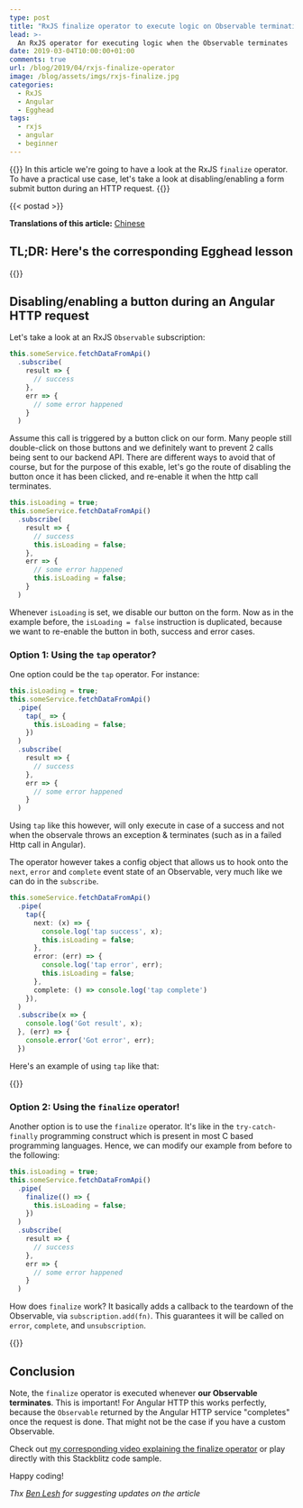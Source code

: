 ```yaml
---
type: post
title: "RxJS finalize operator to execute logic on Observable termination"
lead: >-
  An RxJS operator for executing logic when the Observable terminates
date: 2019-03-04T10:00:00+01:00
comments: true
url: /blog/2019/04/rxjs-finalize-operator
image: /blog/assets/imgs/rxjs-finalize.jpg
categories:
  - RxJS
  - Angular
  - Egghead
tags:
  - rxjs
  - angular
  - beginner
---
```


{{<intro>}}
  In this article we're going to have a look at the RxJS `finalize` operator. To have a practical use case, let's take a look at disabling/enabling a form submit button during an HTTP request.
{{</intro>}}
<!--more-->

{{< postad >}}

**Translations of this article:** [Chinese](https://awesome.angular.live/articles/6eaf3c79__juristr_RxJS_finalize_operator_to_execute_logic_on_Observable_termination)

## TL;DR: Here's the corresponding Egghead lesson

{{<egghead-lesson uid="lessons/angular-execute-code-when-the-rxjs-observable-terminates-with-the-finalize-operator" >}}

## Disabling/enabling a button during an Angular HTTP request

Let's take a look at an RxJS `Observable` subscription:

```typescript
this.someService.fetchDataFromApi()
  .subscribe(
    result => {
      // success
    },
    err => {
      // some error happened
    }
  )
```

Assume this call is triggered by a button click on our form. Many people still double-click on those buttons and we definitely want to prevent 2 calls being sent to our backend API. There are different ways to avoid that of course, but for the purpose of this exable, let's go the route of disabling the button once it has been clicked, and re-enable it when the http call terminates.

```typescript
this.isLoading = true;
this.someService.fetchDataFromApi()
  .subscribe(
    result => {
      // success
      this.isLoading = false;
    },
    err => {
      // some error happened
      this.isLoading = false;
    }
  )
```

Whenever `isLoading` is set, we disable our button on the form. Now as in the example before, the `isLoading = false` instruction is duplicated, because we want to re-enable the button in both, success and error cases.

### Option 1: Using the `tap` operator?

One option could be the `tap` operator. For instance:

```typescript
this.isLoading = true;
this.someService.fetchDataFromApi()
  .pipe(
    tap(_ => {
      this.isLoading = false;
    })
  )
  .subscribe(
    result => {
      // success
    },
    err => {
      // some error happened
    }
  )
```

Using `tap` like this however, will only execute in case of a success and not when the observale throws an exception & terminates (such as in a failed Http call in Angular).

The operator however takes a config object that allows us to hook onto the `next`, `error` and `complete` event state of an Observable, very much like we can do in the `subscribe`.

```typescript
this.someService.fetchDataFromApi()
  .pipe(
    tap({
      next: (x) => {
        console.log('tap success', x);
        this.isLoading = false;
      },
      error: (err) => {
        console.log('tap error', err);
        this.isLoading = false;
      },
      complete: () => console.log('tap complete')
    }),
  )
  .subscribe(x => {
    console.log('Got result', x);
  }, (err) => {
    console.error('Got error', err);
  })
```

Here's an example of using `tap` like that:

{{<stackblitz uid="edit/rxjs-finalize-operator-aabtcm" >}}


### Option 2: Using the `finalize` operator!

Another option is to use the `finalize` operator. It's like in the `try-catch-finally` programming construct which is present in most C based programming languages. Hence, we can modify our example from before to the following:

```typescript
this.isLoading = true;
this.someService.fetchDataFromApi()
  .pipe(
    finalize(() => {
      this.isLoading = false;
    })
  )
  .subscribe(
    result => {
      // success
    },
    err => {
      // some error happened
    }
  )
```

How does `finalize` work? It basically adds a callback to the teardown of the Observable, via `subscription.add(fn)`. This guarantees it will be called on `error`, `complete`, and `unsubscription`.

{{<stackblitz uid="edit/rxjs-finalize-operator">}}

## Conclusion

Note, the `finalize` operator is executed whenever **our Observable terminates**. This is important! For Angular HTTP this works perfectly, because the `Observable` returned by the Angular HTTP service "completes" once the request is done. That might not be the case if you have a custom Observable.

Check out [my corresponding video explaining the finalize operator](https://egghead.io/lessons/angular-execute-code-when-the-rxjs-observable-terminates-with-the-finalize-operator) or play directly with this Stackblitz code sample.

Happy coding!

_Thx [Ben Lesh](https://mobile.twitter.com/BenLesh) for suggesting updates on the article_